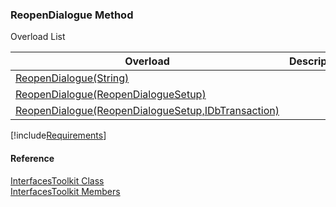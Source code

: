 ﻿### ReopenDialogue Method

Overload List

| Overload | Description |
| --- | --- |
| [ReopenDialogue(String)](FChoice.Toolkits.Clarify~FChoice.Toolkits.Clarify.Interfaces.InterfacesToolkit~ReopenDialogue(String).md) |   |
| [ReopenDialogue(ReopenDialogueSetup)](FChoice.Toolkits.Clarify~FChoice.Toolkits.Clarify.Interfaces.InterfacesToolkit~ReopenDialogue(ReopenDialogueSetup).md) |   |
| [ReopenDialogue(ReopenDialogueSetup,IDbTransaction)](FChoice.Toolkits.Clarify~FChoice.Toolkits.Clarify.Interfaces.InterfacesToolkit~ReopenDialogue(ReopenDialogueSetup,IDbTransaction).md) |   |

[!include[Requirements](../partials/requirements.md)]



#### Reference

[InterfacesToolkit Class](FChoice.Toolkits.Clarify~FChoice.Toolkits.Clarify.Interfaces.InterfacesToolkit.md)  
[InterfacesToolkit Members](FChoice.Toolkits.Clarify~FChoice.Toolkits.Clarify.Interfaces.InterfacesToolkit_members.md)